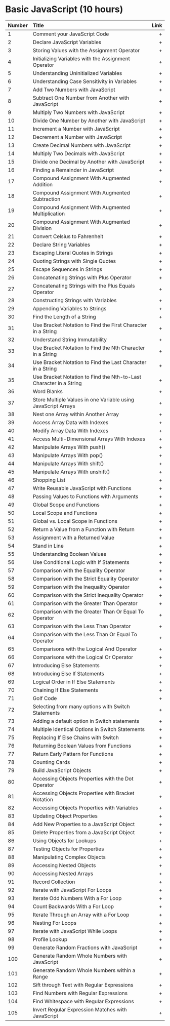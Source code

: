 
# Basic JavaScript (10 hours)
Number | Title | Link
| ------------- |:-------------| -----:|
1 | Comment your JavaScript Code | +
2 | Declare JavaScript Variables | +
3 | Storing Values with the Assignment Operator | +
4 | Initializing Variables with the Assignment Operator | +
5 | Understanding Uninitialized Variables | +
6 | Understanding Case Sensitivity in Variables | +
7 | Add Two Numbers with JavaScript | +
8 | Subtract One Number from Another with JavaScript | +
9 | Multiply Two Numbers with JavaScript | +
10 | Divide One Number by Another with JavaScript | +
11 | Increment a Number with JavaScript | +
12 | Decrement a Number with JavaScript | +
13 | Create Decimal Numbers with JavaScript | +
14 | Multiply Two Decimals with JavaScript | +
15 | Divide one Decimal by Another with JavaScript | +
16 | Finding a Remainder in JavaScript | +
17 | Compound Assignment With Augmented Addition | +
18 | Compound Assignment With Augmented Subtraction | +
19 | Compound Assignment With Augmented Multiplication | +
20 | Compound Assignment With Augmented Division | +
21 | Convert Celsius to Fahrenheit | +
22 | Declare String Variables | +
23 | Escaping Literal Quotes in Strings | +
24 | Quoting Strings with Single Quotes | +
25 | Escape Sequences in Strings | +
26 | Concatenating Strings with Plus Operator | +
27 | Concatenating Strings with the Plus Equals Operator | +
28 | Constructing Strings with Variables | +
29 | Appending Variables to Strings | +
30 | Find the Length of a String | +
31 | Use Bracket Notation to Find the First Character in a String | +
32 | Understand String Immutability | +
33 | Use Bracket Notation to Find the Nth Character in a String | +
34 | Use Bracket Notation to Find the Last Character in a String | +
35 | Use Bracket Notation to Find the Nth-to-Last Character in a String | +
36 | Word Blanks | +
37 | Store Multiple Values in one Variable using JavaScript Arrays | +
38 | Nest one Array within Another Array | +
39 | Access Array Data with Indexes | +
40 | Modify Array Data With Indexes | +
41 | Access Multi-Dimensional Arrays With Indexes | +
42 | Manipulate Arrays With push() | +
43 | Manipulate Arrays With pop() | +
44 | Manipulate Arrays With shift() | +
45 | Manipulate Arrays With unshift() | +
46 | Shopping List | +
47 | Write Reusable JavaScript with Functions | +
48 | Passing Values to Functions with Arguments | +
49 | Global Scope and Functions | +
50 | Local Scope and Functions | +
51 | Global vs. Local Scope in Functions | +
52 | Return a Value from a Function with Return | +
53 | Assignment with a Returned Value | +
54 | Stand in Line | +
55 | Understanding Boolean Values | +
56 | Use Conditional Logic with If Statements | +
57 | Comparison with the Equality Operator | +
58 | Comparison with the Strict Equality Operator | +
59 | Comparison with the Inequality Operator | +
60 | Comparison with the Strict Inequality Operator | +
61 | Comparison with the Greater Than Operator | +
62 | Comparison with the Greater Than Or Equal To Operator | +
63 | Comparison with the Less Than Operator | +
64 | Comparison with the Less Than Or Equal To Operator | +
65 | Comparisons with the Logical And Operator | +
66 | Comparisons with the Logical Or Operator | +
67 | Introducing Else Statements | +
68 | Introducing Else If Statements | +
69 | Logical Order in If Else Statements | +
70 | Chaining If Else Statements | +
71 | Golf Code | +
72 | Selecting from many options with Switch Statements | +
73 | Adding a default option in Switch statements | +
74 | Multiple Identical Options in Switch Statements | +
75 | Replacing If Else Chains with Switch | +
76 | Returning Boolean Values from Functions | +
77 | Return Early Pattern for Functions | +
78 | Counting Cards | +
79 | Build JavaScript Objects | +
80 | Accessing Objects Properties with the Dot Operator | +
81 | Accessing Objects Properties with Bracket Notation | +
82 | Accessing Objects Properties with Variables | +
83 | Updating Object Properties | +
84 | Add New Properties to a JavaScript Object | +
85 | Delete Properties from a JavaScript Object | +
86 | Using Objects for Lookups | +
87 | Testing Objects for Properties | +
88 | Manipulating Complex Objects | +
89 | Accessing Nested Objects | +
90 | Accessing Nested Arrays | +
91 | Record Collection | +
92 | Iterate with JavaScript For Loops | +
93 | Iterate Odd Numbers With a For Loop | +
94 | Count Backwards With a For Loop | +
95 | Iterate Through an Array with a For Loop | +
96 | Nesting For Loops | +
97 | Iterate with JavaScript While Loops | +
98 | Profile Lookup | +
99 | Generate Random Fractions with JavaScript | +
100 | Generate Random Whole Numbers with JavaScript | +
101 | Generate Random Whole Numbers within a Range | +
102 | Sift through Text with Regular Expressions | +
103 | Find Numbers with Regular Expressions | +
104 | Find Whitespace with Regular Expressions | +
105 | Invert Regular Expression Matches with JavaScript | +
